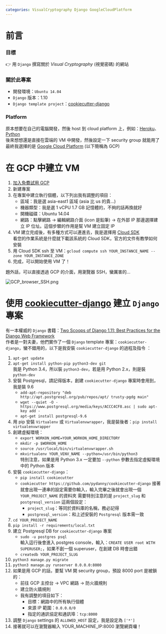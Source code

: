 ```yaml
---
categories: VisualCryptography Django GoogleCloudPlatform
---
```


前言
===

### 目標
:point_right: 用 `Django` 撰寫關於 _Visual Cryptography_ (視覺密碼) 的網站

### 關於此專案
*  開發環境：`Ubuntu 14.04`
* `Django` 版本：1.10
* `Django template project`：[cookiecutter-django](https://github.com/pydanny/cookiecutter-django)

### Platform
原本想要在自己的電腦開發，然後 host 到 cloud platform 上，例如：[Heroku](https://www.heroku.com/)、[Python](https://www.pythonanywhere.com/)  
後來想想還是直接在雲端的 VM 中開發，然後設定一下 security group 就能用了  
最終我選擇的是 [Google Cloud Platform](https://cloud.google.com/?hl=zh-tw) (以下簡稱為 GCP)

在 GCP 中建立 VM
===
1. [加入免費試用 GCP](https://cloud.google.com/free/?hl=zh-tw)
2. 新建專案
3. 在專案中建立執行個體，以下列出我有調整的項目：  
   * 區域：我是選 asia-east1 區域 (asia 比 us 的貴...)
   * 機器類型：我是選 1 vCPU 1.7 GB 記憶體的，不夠的話再換就好
   * 開機磁碟：Ubuntu 14.04
   * 網路：點擊網路 -> 編輯網路介面 (icon 是鉛筆) -> 在外部 IP 那邊選擇建立 IP 位址。這個步驟的作用是幫 VM 建立固定 IP
4. VM 建立完成後，有多種方式可以連進去，我是選擇用 [Cloud SDK](https://cloud.google.com/sdk/?hl=zh-tw)  
   看您的作業系統是什麼就下載該系統的 Cloud SDK，官方的文件有教學如何安裝
5. 用 Cloud SDK ssh 至 VM：`gcloud compute ssh YOUR_INSTANCE_NAME --zone YOUR_INSTANCE_ZONE`
6. 完成，可以開始使用 VM 了！

題外話，可以直接透過 GCP 的介面，用瀏覽器 SSH，蠻厲害的...  

![GCP_browser_SSH.png]({{site.baseurl}}/assets/images/GCP_browser_SSH.png)

使用 [cookiecutter-django](https://github.com/pydanny/cookiecutter-django) 建立 `Django` 專案
===
有一本權威的 `Django` 書籍：[Two Scoops of Django 1.11: Best Practices for the Django Web Framework](https://www.amazon.com/Two-Scoops-Django-1-11-Practices/dp/0692915729)  
作者是一對夫妻，他們實作了一個 `Django` template 專案：`cookiecutter-django`，蠻不錯用的，以下是我安裝 `cookiecutter-django` 的過程及指令  ：
1. `apt-get update`
1. `apt-get install python-pip python3-dev git`  
   我是 Python 3.4，所以裝 `python3-dev`，若是用 Python 2.x，則是裝 `python-dev`
1. 安裝 Postgresql，請記得版本，創建 `cookiecutter-django` 專案時會用到，我是裝 9.6  
   * `add-apt-repository "deb http://apt.postgresql.org/pub/repos/apt/ trusty-pgdg main"`
   * `wget --quiet -O - https://www.postgresql.org/media/keys/ACCC4CF8.asc | sudo apt-key add -`
   * `apt-get install postgresql-9.6`
1. 用 pip 安裝 `Virtualenv` 或 `Virtualenvwrapper`，我是裝後者：`pip install virtualenvwrapper`
1. 創建虛擬環境：  
   * `export WORKON_HOME=YOUR_WORKON_HOME_DIRECTORY`
   * `mkdir -p $WORKON_HOME`
   * `source /usr/local/bin/virtualenvwrapper.sh`
   * `mkvirtualenv YOUR_VENV_NAME --python=/usr/bin/python3`  
      特別注意，如果是用 Python 3.x 一定要加 `--python` 參數去指定虛擬環境中的 Python 版本
1. 安裝 `cookiecutter-django`：  
   * `pip install cookiecutter`
   * `cookiecutter https://github.com/pydanny/cookiecutter-django`
   接著就會出現一連串的設定需要你輸入，輸入完畢之後就會出現一個 `YOUR_PROJECT_NAME` 的資料夾
   需要特別注意的是 `project_slug` 和 `postgresql_version` 這兩個設定：  
     * `project_slug`：等同於資料庫的名稱，務必記得
     * `postgresql_version`：和上述安裝的 `Postgresql` 版本需一致
1. `cd YOUR_PROJECT_NAME`
1. `pip install -r requirements/local.txt`
1. 建立 Postgresql DB for `cookiecutter-django` 專案  
   * `sudo -u postgres psql`  
     輸入這行後會進入 postgres console，輸入：`CREATE USER root WITH SUPERUSER;`，如果不創一個 superuser，在創建 DB 時會出錯
   * `createdb YOUR_PROJECT_SLUG`
1. `python3 manage.py migrate`
1. `python3 manage.py runserver 0.0.0.0:8000`
1. 如果是用 GCP 的話，要幫 VM 開 security group，預設 8000 port 是被鎖的： 
   * 前往 GCP 主控台 -> VPC 網路 -> 防火牆規則
   * 建立防火牆規則
   * 我有調整的項目如下：  
     * 目標：網路中的所有執行個體
     * 來源 IP 範圍：`0.0.0.0/0`
     * 指定的通訊協定和通訊埠：`tcp:8000`
1. 調整 `Django` settings 的 `ALLOWED_HOST` 設定，我是設定為 `['*']`
1. 接著就可以在瀏覽器輸入 YOUR_MACHINE_IP:8000 瀏覽網頁囉！
